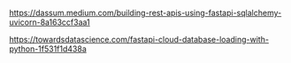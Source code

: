 https://dassum.medium.com/building-rest-apis-using-fastapi-sqlalchemy-uvicorn-8a163ccf3aa1

https://towardsdatascience.com/fastapi-cloud-database-loading-with-python-1f531f1d438a
